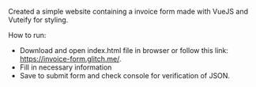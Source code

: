 Created a simple website containing a invoice form made with VueJS and Vuteify for styling.

How to run:
- Download and open index.html file in browser or follow this link: https://invoice-form.glitch.me/.
- Fill in necessary information
- Save to submit form and check console for verification of JSON.
